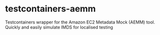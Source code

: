 # testcontainers-aemm

Testcontainers wrapper for the Amazon EC2 Metadata Mock (AEMM) tool. Quickly and easily simulate IMDS for localised testing
